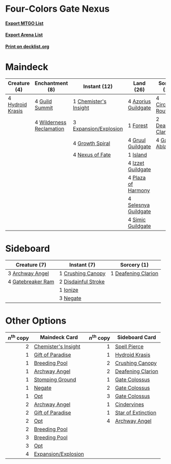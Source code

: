 # Four-Colors Gate Nexus

#### [Export MTGO List](../collection/Four-Colors%20Gate%20Nexus/Four-Colors%20Gate%20Nexus.txt)
#### [Export Arena List](../collection/Four-Colors%20Gate%20Nexus/Four-Colors%20Gate%20Nexus_arena.txt)
#### [Print on decklist.org](http://decklist.org/?deckmain=4%09Azorius%20Guildgate%0A1%09Chemister's%20Insight%0A4%09Circuitous%20Route%0A2%09Deafening%20Clarion%0A3%09Expansion/Explosion%0A1%09Forest%0A4%09Gates%20Ablaze%0A4%09Growth%20Spiral%0A4%09Gruul%20Guildgate%0A4%09Guild%20Summit%0A4%09Hydroid%20Krasis%0A1%09Island%0A4%09Izzet%20Guildgate%0A4%09Nexus%20of%20Fate%0A4%09Plaza%20of%20Harmony%0A4%09Selesnya%20Guildgate%0A4%09Simic%20Guildgate%0A4%09Wilderness%20Reclamation&deckside=3%09Archway%20Angel%0A1%09Crushing%20Canopy%0A1%09Deafening%20Clarion%0A2%09Disdainful%20Stroke%0A4%09Gatebreaker%20Ram%0A1%09Ionize%0A3%09Negate)
# Maindeck

|                                       Creature (4)                                        |                                          Enchantment (8)                                          |                                          Instant (12)                                          |                                           Land (26)                                           |                                         Sorcery (10)                                         |
|-------------------------------------------------------------------------------------------|---------------------------------------------------------------------------------------------------|------------------------------------------------------------------------------------------------|-----------------------------------------------------------------------------------------------|----------------------------------------------------------------------------------------------|
|4 [Hydroid Krasis](http://gatherer.wizards.com/Pages/Card/Details.aspx?multiverseid=457327)|4 [Guild Summit](http://gatherer.wizards.com/Pages/Card/Details.aspx?multiverseid=452791)          |1 [Chemister's Insight](http://gatherer.wizards.com/Pages/Card/Details.aspx?multiverseid=452782)|4 [Azorius Guildgate](http://gatherer.wizards.com/Pages/Card/Details.aspx?multiverseid=376256) |4 [Circuitous Route](http://gatherer.wizards.com/Pages/Card/Details.aspx?multiverseid=452875) |
|                                                                                           |4 [Wilderness Reclamation](http://gatherer.wizards.com/Pages/Card/Details.aspx?multiverseid=457293)|3 [Expansion/Explosion](http://gatherer.wizards.com/Pages/Card/Details.aspx?multiverseid=452974)|1 [Forest](http://gatherer.wizards.com/Pages/Card/Details.aspx?multiverseid=129559)            |2 [Deafening Clarion](http://gatherer.wizards.com/Pages/Card/Details.aspx?multiverseid=452915)|
|                                                                                           |                                                                                                   |4 [Growth Spiral](http://gatherer.wizards.com/Pages/Card/Details.aspx?multiverseid=457322)      |4 [Gruul Guildgate](http://gatherer.wizards.com/Pages/Card/Details.aspx?multiverseid=376359)   |4 [Gates Ablaze](http://gatherer.wizards.com/Pages/Card/Details.aspx?multiverseid=457246)     |
|                                                                                           |                                                                                                   |4 [Nexus of Fate](http://gatherer.wizards.com/Pages/Card/Details.aspx?multiverseid=450253)      |1 [Island](http://gatherer.wizards.com/Pages/Card/Details.aspx?multiverseid=129606)            |                                                                                              |
|                                                                                           |                                                                                                   |                                                                                                |4 [Izzet Guildgate](http://gatherer.wizards.com/Pages/Card/Details.aspx?multiverseid=376378)   |                                                                                              |
|                                                                                           |                                                                                                   |                                                                                                |4 [Plaza of Harmony](http://gatherer.wizards.com/Pages/Card/Details.aspx?multiverseid=457398)  |                                                                                              |
|                                                                                           |                                                                                                   |                                                                                                |4 [Selesnya Guildgate](http://gatherer.wizards.com/Pages/Card/Details.aspx?multiverseid=376490)|                                                                                              |
|                                                                                           |                                                                                                   |                                                                                                |4 [Simic Guildgate](http://gatherer.wizards.com/Pages/Card/Details.aspx?multiverseid=376500)   |                                                                                              |


# Sideboard

|                                        Creature (7)                                        |                                         Instant (7)                                          |                                         Sorcery (1)                                          |
|--------------------------------------------------------------------------------------------|----------------------------------------------------------------------------------------------|----------------------------------------------------------------------------------------------|
|3 [Archway Angel](http://gatherer.wizards.com/Pages/Card/Details.aspx?multiverseid=457147)  |1 [Crushing Canopy](http://gatherer.wizards.com/Pages/Card/Details.aspx?multiverseid=452876)  |1 [Deafening Clarion](http://gatherer.wizards.com/Pages/Card/Details.aspx?multiverseid=452915)|
|4 [Gatebreaker Ram](http://gatherer.wizards.com/Pages/Card/Details.aspx?multiverseid=457270)|2 [Disdainful Stroke](http://gatherer.wizards.com/Pages/Card/Details.aspx?multiverseid=420705)|                                                                                              |
|                                                                                            |1 [Ionize](http://gatherer.wizards.com/Pages/Card/Details.aspx?multiverseid=452929)           |                                                                                              |
|                                                                                            |3 [Negate](http://gatherer.wizards.com/Pages/Card/Details.aspx?multiverseid=423707)           |                                                                                              |


# Other Options

|*n*<sup>th</sup> copy|                                        Maindeck Card                                         |*n*<sup>th</sup> copy|                                       Sideboard Card                                        |
|--------------------:|----------------------------------------------------------------------------------------------|--------------------:|---------------------------------------------------------------------------------------------|
|                    2|[Chemister's Insight](http://gatherer.wizards.com/Pages/Card/Details.aspx?multiverseid=452782)|                    1|[Spell Pierce](http://gatherer.wizards.com/Pages/Card/Details.aspx?multiverseid=425876)      |
|                    1|[Gift of Paradise](http://gatherer.wizards.com/Pages/Card/Details.aspx?multiverseid=426869)   |                    1|[Hydroid Krasis](http://gatherer.wizards.com/Pages/Card/Details.aspx?multiverseid=457327)    |
|                    1|[Breeding Pool](http://gatherer.wizards.com/Pages/Card/Details.aspx?multiverseid=97088)       |                    2|[Crushing Canopy](http://gatherer.wizards.com/Pages/Card/Details.aspx?multiverseid=452876)   |
|                    1|[Archway Angel](http://gatherer.wizards.com/Pages/Card/Details.aspx?multiverseid=457147)      |                    2|[Deafening Clarion](http://gatherer.wizards.com/Pages/Card/Details.aspx?multiverseid=452915) |
|                    1|[Stomping Ground](http://gatherer.wizards.com/Pages/Card/Details.aspx?multiverseid=405110)    |                    1|[Gate Colossus](http://gatherer.wizards.com/Pages/Card/Details.aspx?multiverseid=457376)     |
|                    1|[Negate](http://gatherer.wizards.com/Pages/Card/Details.aspx?multiverseid=423707)             |                    2|[Gate Colossus](http://gatherer.wizards.com/Pages/Card/Details.aspx?multiverseid=457376)     |
|                    1|[Opt](http://gatherer.wizards.com/Pages/Card/Details.aspx?multiverseid=442948)                |                    3|[Gate Colossus](http://gatherer.wizards.com/Pages/Card/Details.aspx?multiverseid=457376)     |
|                    2|[Archway Angel](http://gatherer.wizards.com/Pages/Card/Details.aspx?multiverseid=457147)      |                    1|[Cindervines](http://gatherer.wizards.com/Pages/Card/Details.aspx?multiverseid=457305)       |
|                    2|[Gift of Paradise](http://gatherer.wizards.com/Pages/Card/Details.aspx?multiverseid=426869)   |                    1|[Star of Extinction](http://gatherer.wizards.com/Pages/Card/Details.aspx?multiverseid=435315)|
|                    2|[Opt](http://gatherer.wizards.com/Pages/Card/Details.aspx?multiverseid=442948)                |                    4|[Archway Angel](http://gatherer.wizards.com/Pages/Card/Details.aspx?multiverseid=457147)     |
|                    2|[Breeding Pool](http://gatherer.wizards.com/Pages/Card/Details.aspx?multiverseid=97088)       |                     |                                                                                             |
|                    3|[Breeding Pool](http://gatherer.wizards.com/Pages/Card/Details.aspx?multiverseid=97088)       |                     |                                                                                             |
|                    3|[Opt](http://gatherer.wizards.com/Pages/Card/Details.aspx?multiverseid=442948)                |                     |                                                                                             |
|                    4|[Expansion/Explosion](http://gatherer.wizards.com/Pages/Card/Details.aspx?multiverseid=452974)|                     |                                                                                             |

